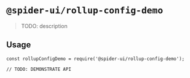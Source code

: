 # `@spider-ui/rollup-config-demo`

> TODO: description

## Usage

```
const rollupConfigDemo = require('@spider-ui/rollup-config-demo');

// TODO: DEMONSTRATE API
```
